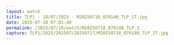 ```yaml
---
layout: watch
title: TLP1 - 18/07/2025 - M20250718_070140_TLP_1T.jpg
date: 2025-07-18 07:01:40
permalink: /2025/07/18/watch/M20250718_070140_TLP_1
capture: TLP1/2025/202507/20250717/M20250718_070140_TLP_1T.jpg
---
```

